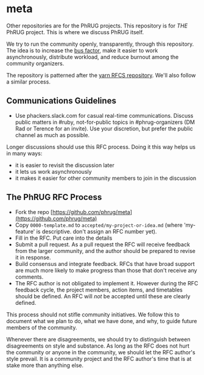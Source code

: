 # meta
Other repositories are for the PhRUG projects. This repository is for _THE_ PhRUG project. This is where we discuss PhRUG itself.

We try to run the community openly, transparently, through this repository. The idea is to increase the [bus factor](https://en.wikipedia.org/wiki/Bus_factor), make it easier to work asynchronously, distribute workload, and reduce burnout among the community organizers.

The repository is patterned after the [yarn RFCS repository](https://github.com/yarnpkg/rfcs). We'll also follow a similar process.

## Communications Guidelines
- Use phackers.slack.com for casual real-time communications. Discuss public matters in #ruby, not-for-public topics in #phrug-organizers (DM Rad or Terence for an invite). Use your discretion, but prefer the public channel as much as possible.

Longer discussions should use this RFC process. Doing it this way helps us in many ways:
- it is easier to revisit the discussion later
- it lets us work asynchronously
- it makes it easier for other community members to join in the discussion

## The PhRUG RFC Process
- Fork the repo [https://github.com/phrug/meta](https://github.com/phrug/meta)
- Copy `0000-template.md` to `accepted/my-project-or-idea.md` (where 'my-feature' is descriptive. don't assign an RFC number yet).
- Fill in the RFC. Put care into the details
- Submit a pull request. As a pull request the RFC will receive feedback from the larger community, and the author should be prepared to revise it in response.
- Build consensus and integrate feedback. RFCs that have broad support are much more likely to make progress than those that don't receive any comments.
- The RFC author is not obligated to implement it. However during the RFC feedback cycle, the project members, action items, and timetables should be defined. An RFC will _not_ be accepted until these are clearly defined.

This process should not stifle community initiatives. We follow this to document what we plan to do, what we have done, and why, to guide future members of the community.

Whenever there are disagreements, we should try to distinguish between disagreements on style and substance. As long as the RFC does not hurt the community or anyone in the community, we should let the RFC author's style prevail. It is a community project and the RFC author's time that is at stake more than anything else.

